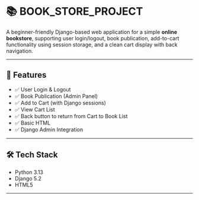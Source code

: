 # 📚 BOOK_STORE_PROJECT

A beginner-friendly Django-based web application for a simple **online bookstore**, supporting user login/logout, book publication, add-to-cart functionality using session storage, and a clean cart display with back navigation.

---

## 🚀 Features

- ✅ User Login & Logout
- ✅ Book Publication (Admin Panel)
- ✅ Add to Cart (with Django sessions)
- ✅ View Cart List
- ✅ Back button to return from Cart to Book List
- ✅ Basic HTML
- ✅ Django Admin Integration

---

## 🛠️ Tech Stack

- Python 3.13
- Django 5.2
- HTML5 

---
